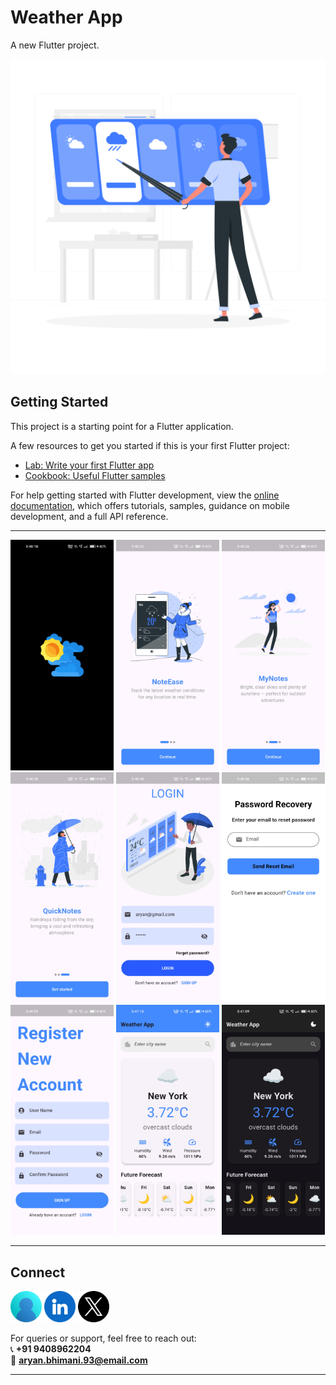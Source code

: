 # Weather App

A new Flutter project.

![Onboarding](assets/Weather-rafiki.png)

## Getting Started

This project is a starting point for a Flutter application.

A few resources to get you started if this is your first Flutter project:

- [Lab: Write your first Flutter app](https://docs.flutter.dev/get-started/codelab)
- [Cookbook: Useful Flutter samples](https://docs.flutter.dev/cookbook)

For help getting started with Flutter development, view the
[online documentation](https://docs.flutter.dev/), which offers tutorials,
samples, guidance on mobile development, and a full API reference.

---

<a><img src="assets/images/1.jpg" width="165" /></a>
<a><img src="assets/images/2.jpg" width="165" /></a>
<a><img src="assets/images/3.jpg" width="165" /></a>
<a><img src="assets/images/4.jpg" width="165" /></a>
<a><img src="assets/images/5.jpg" width="165" /></a>
<a><img src="assets/images/6.jpg" width="165" /></a>
<a><img src="assets/images/7.jpg" width="165" /></a>
<a><img src="assets/images/8.jpg" width="165" /></a>
<a><img src="assets/images/9.jpg" width="165" /></a>

---

## Connect

<a href="https://dev-aryanbhimani.pantheonsite.io/" target="_blank"><img src="assets/portfolio.png" width="50" ></a>
<a href="https://www.linkedin.com/in/aryanbhimani/" target="_blank"><img src="assets/linkedin.png" width="50"></a>
<a href="https://twitter.com/yourtwitterhandle" target="_blank"><img src="assets/twitter.png" width="50"></a> 

For queries or support, feel free to reach out:  
📞 **+91 9408962204**  
📧 **aryan.bhimani.93@email.com**

---
